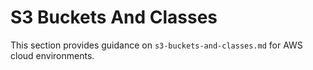 # S3 Buckets And Classes

This section provides guidance on `s3-buckets-and-classes.md` for AWS cloud environments.
